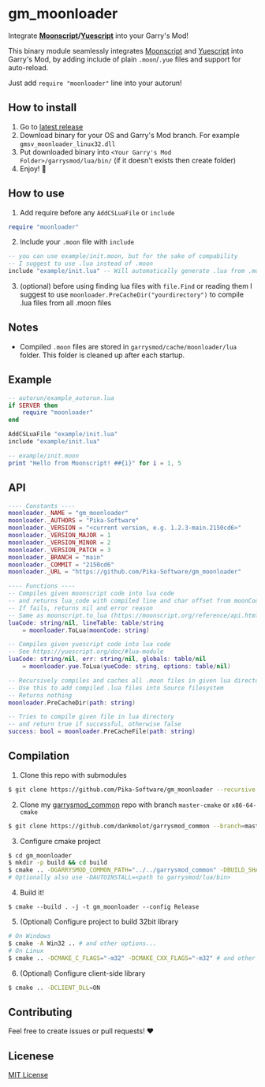 # gm_moonloader
Integrate **[Moonscript][1]/[Yuescript][2]** into your Garry's Mod!

This binary module seamlessly integrates [Moonscript][1] and [Yuescript][2] into Garry's Mod, by adding include of plain `.moon`/`.yue` files and support for auto-reload.

Just add `require "moonloader"` line into your autorun!

## How to install
1. Go to [latest release](https://github.com/Pika-Software/gm_moonloader/releases/latest)
2. Download binary for your OS and Garry's Mod branch. For example `gmsv_moonloader_linux32.dll`
3. Put downloaded binary into `<Your Garry's Mod Folder>/garrysmod/lua/bin/` (if it doesn't exists then create folder)
4. Enjoy! 🎉

## How to use
1. Add require before any `AddCSLuaFile` or `include`
```lua
require "moonloader"
```
2. Include your `.moon` file with `include`
```lua
-- you can use example/init.moon, but for the sake of compability
-- I suggest to use .lua instead of .moon
include "example/init.lua" -- Will automatically generate .lua from .moon in garrysmod/cache/moonloader/lua
```
3. (optional) before using finding lua files with `file.Find` or reading them I suggest to use `moonloader.PreCacheDir("yourdirectory")` to compile .lua files from all .moon files

## Notes
* Compiled `.moon` files are stored in `garrysmod/cache/moonloader/lua` folder. This folder is cleaned up after each startup.

## Example
```lua
-- autorun/example_autorun.lua
if SERVER then
    require "moonloader"
end

AddCSLuaFile "example/init.lua"
include "example/init.lua"
```
```lua
-- example/init.moon
print "Hello from Moonscript! ##{i}" for i = 1, 5 
```

## API
```lua
---- Constants ----
moonloader._NAME = "gm_moonloader"
moonloader._AUTHORS = "Pika-Software"
moonloader._VERSION = "<current version, e.g. 1.2.3-main.2150cd6>"
moonloader._VERSION_MAJOR = 1
moonloader._VERSION_MINOR = 2
moonloader._VERSION_PATCH = 3
moonloader._BRANCH = "main"
moonloader._COMMIT = "2150cd6"
moonloader._URL = "https://github.com/Pika-Software/gm_moonloader"

---- Functions ----
-- Compiles given moonscript code into lua code
-- and returns lua_code with compiled line and char offset from moonCode
-- If fails, returns nil and error reason
-- Same as moonscript.to_lua (https://moonscript.org/reference/api.html)
luaCode: string/nil, lineTable: table/string
    = moonloader.ToLua(moonCode: string)

-- Compiles given yuescript code into lua code
-- See https://yuescript.org/doc/#lua-module
luaCode: string/nil, err: string/nil, globals: table/nil
    = moonloader.yue.ToLua(yueCode: string, options: table/nil)

-- Recursively compiles and caches all .moon files in given lua directory
-- Use this to add compiled .lua files into Source filesystem
-- Returns nothing
moonloader.PreCacheDir(path: string)

-- Tries to compile given file in lua directory
-- and return true if successful, otherwise false
success: bool = moonloader.PreCacheFile(path: string)
```

## Compilation
1. Clone this repo with submodules
```bash
$ git clone https://github.com/Pika-Software/gm_moonloader --recursive
```

2. Clone my [garrysmod_common](https://github.com/dankmolot/garrysmod_common) 
repo with branch `master-cmake` or `x86-64-cmake`
```bash
$ git clone https://github.com/dankmolot/garrysmod_common --branch=master-cmake --recursive
```

3. Configure cmake project
```bash
$ cd gm_moonloader
$ mkdir -p build && cd build
$ cmake .. -DGARRYSMOD_COMMON_PATH="../../garrysmod_common" -DBUILD_SHARED_LIBS=OFF
# Optionally also use -DAUTOINSTALL=<path to garrysmod/lua/bin>
```

4. Build it!
```
$ cmake --build . -j -t gm_moonloader --config Release
```

5. (Optional) Configure project to build 32bit library
```bash
# On Windows
$ cmake -A Win32 .. # and other options...
# On Linux
$ cmake .. -DCMAKE_C_FLAGS="-m32" -DCMAKE_CXX_FLAGS="-m32" # and other options...
```

6. (Optional) Configure client-side library
```bash
$ cmake .. -DCLIENT_DLL=ON
```

## Contributing
Feel free to create issues or pull requests! ❤️

## Licenese
[MIT License](/LICENSE)

[1]: <https://github.com/leafo/moonscript> "Moonscript"
[2]: <https://github.com/pigpigyyy/Yuescript> "Yuescript"
